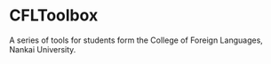 # CFLToolbox
A series of tools for students form the College of Foreign Languages, Nankai University.
